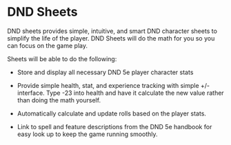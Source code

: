 # DND Sheets

DND sheets provides simple, intuitive, and smart DND character sheets to simplify the life of the player. DND Sheets will do the math for you so you can focus on the game play.

Sheets will be able to do the following:

- Store and display all necessary DND 5e player character stats

- Provide simple health, stat, and experience tracking with simple +/- interface. Type -23 into health and have it calculate the new value rather than doing the math yourself.

- Automatically calculate and update rolls based on the 
player stats.

- Link to spell and feature descriptions from the DND 5e handbook for easy look up to keep the game running
smoothly.